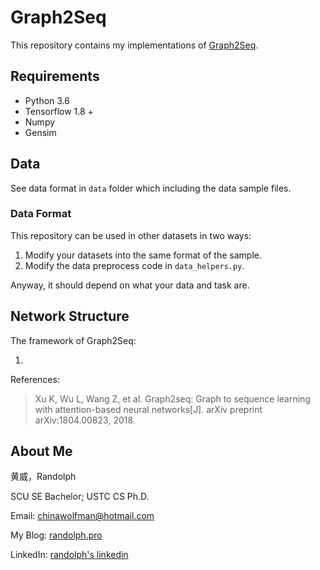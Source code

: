 # Graph2Seq
This repository contains my implementations of [Graph2Seq](https://arxiv.org/pdf/1804.00823.pdf).

## Requirements

- Python 3.6
- Tensorflow 1.8 +
- Numpy
- Gensim

## Data

See data format in `data` folder which including the data sample files.

### Data Format

This repository can be used in other datasets in two ways:

1. Modify your datasets into the same format of the sample.
2. Modify the data preprocess code in `data_helpers.py`.

Anyway, it should depend on what your data and task are.

## Network Structure

The framework of Graph2Seq:

1. 

References:

> Xu K, Wu L, Wang Z, et al. Graph2seq: Graph to sequence learning with attention-based neural networks[J]. arXiv preprint arXiv:1804.00823, 2018.

## About Me

黄威，Randolph

SCU SE Bachelor; USTC CS Ph.D.

Email: chinawolfman@hotmail.com

My Blog: [randolph.pro](http://randolph.pro)

LinkedIn: [randolph's linkedin](https://www.linkedin.com/in/randolph-%E9%BB%84%E5%A8%81/)